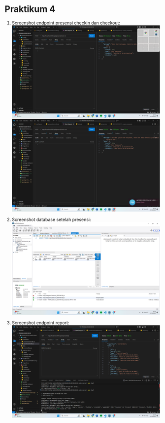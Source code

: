 # Praktikum 4 
1. Screenshot endpoint presensi checkin dan checkout:
![presensi check-in](../Screenshots/presensi_checkin_meet4.png)
![presensi check-out](../Screenshots/presensi_checkout_meet4.png)

2. Screenshot database setelah presensi:
![presensi database](../Screenshots/database_presensi.png)

3. Screenshot endpoint report:
![presensi report](../Screenshots/reports_meet4.png)